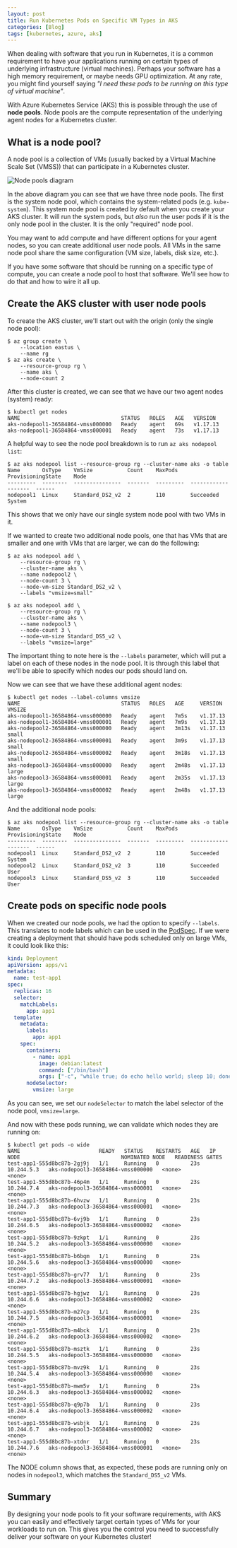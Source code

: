 ```yaml
---
layout: post
title: Run Kubernetes Pods on Specific VM Types in AKS
categories: [Blog]
tags: [kubernetes, azure, aks]
---
```


When dealing with software that you run in Kubernetes, it is a common requirement to have your applications running on certain types of underlying infrastructure (virtual machines). Perhaps your software has a high memory requirement, or maybe needs GPU optimization. At any rate, you might find yourself saying *"I need these pods to be running on this type of virtual machine"*.

With Azure Kubernetes Service (AKS) this is possible through the use of **node pools**. Node pools are the compute representation of the underlying agent nodes for a Kubernetes cluster.

## What is a node pool?

A node pool is a collection of VMs (usually backed by a Virtual Machine Scale Set (VMSS)) that can participate in a Kubernetes cluster.

![Node pools diagram](/images/node_pools_scheduling.png)

In the above diagram you can see that we have three node pools. The first is the system node pool, which contains the system-related pods (e.g. `kube-system`). This system node pool is created by default when you create your AKS cluster. It will run the system pods, but *also* run the user pods if it is the only node pool in the cluster. It is the only "required" node pool.

You may want to add compute and have different options for your agent nodes, so you can create additional user node pools. All VMs in the same node pool share the same configuration (VM size, labels, disk size, etc.).

If you have some software that should be running on a specific type of compute, you can create a node pool to host that software. We'll see how to do that and how to wire it all up.

## Create the AKS cluster with user node pools

To create the AKS cluster, we'll start out with the origin (only the single node pool):

```
$ az group create \
    --location eastus \
    --name rg
$ az aks create \
    --resource-group rg \
    --name aks \
    --node-count 2
```

After this cluster is created, we can see that we have our two agent nodes (system) ready:

```
$ kubectl get nodes
NAME                                STATUS   ROLES   AGE   VERSION
aks-nodepool1-36584864-vmss000000   Ready    agent   69s   v1.17.13
aks-nodepool1-36584864-vmss000001   Ready    agent   73s   v1.17.13
```

A helpful way to see the node pool breakdown is to run `az aks nodepool list`:

```
$ az aks nodepool list --resource-group rg --cluster-name aks -o table
Name       OsType    VmSize           Count    MaxPods    ProvisioningState    Mode
---------  --------  ---------------  -------  ---------  -------------------  ------
nodepool1  Linux     Standard_DS2_v2  2        110        Succeeded            System
```

This shows that we only have our single system node pool with two VMs in it.

If we wanted to create two additional node pools, one that has VMs that are smaller and one with VMs that are larger, we can do the following:

```
$ az aks nodepool add \
    --resource-group rg \
    --cluster-name aks \
    --name nodepool2 \
    --node-count 3 \
    --node-vm-size Standard_DS2_v2 \
    --labels "vmsize=small"

$ az aks nodepool add \
    --resource-group rg \
    --cluster-name aks \
    --name nodepool3 \
    --node-count 3 \
    --node-vm-size Standard_DS5_v2 \
    --labels "vmsize=large"
```

The important thing to note here is the `--labels` parameter, which will put a label on each of these nodes in the node pool. It is through this label that we'll be able to specify which nodes our pods should land on.

Now we can see that we have these additional agent nodes:

```
$ kubectl get nodes --label-columns vmsize
NAME                                STATUS   ROLES   AGE     VERSION    VMSIZE
aks-nodepool1-36584864-vmss000000   Ready    agent   7m5s    v1.17.13
aks-nodepool1-36584864-vmss000001   Ready    agent   7m9s    v1.17.13
aks-nodepool2-36584864-vmss000000   Ready    agent   3m13s   v1.17.13   small
aks-nodepool2-36584864-vmss000001   Ready    agent   3m9s    v1.17.13   small
aks-nodepool2-36584864-vmss000002   Ready    agent   3m18s   v1.17.13   small
aks-nodepool3-36584864-vmss000000   Ready    agent   2m48s   v1.17.13   large
aks-nodepool3-36584864-vmss000001   Ready    agent   2m35s   v1.17.13   large
aks-nodepool3-36584864-vmss000002   Ready    agent   2m48s   v1.17.13   large
```

And the additional node pools:

```
$ az aks nodepool list --resource-group rg --cluster-name aks -o table
Name       OsType    VmSize           Count    MaxPods    ProvisioningState    Mode
---------  --------  ---------------  -------  ---------  -------------------  ------
nodepool1  Linux     Standard_DS2_v2  2        110        Succeeded            System
nodepool2  Linux     Standard_DS2_v2  3        110        Succeeded            User
nodepool3  Linux     Standard_DS5_v2  3        110        Succeeded            User
```

## Create pods on specific node pools

When we created our node pools, we had the option to specify `--labels`. This translates to node labels which can be used in the [PodSpec](https://v1-18.docs.kubernetes.io/docs/reference/generated/kubernetes-api/v1.18/#podspec-v1-core). If we were creating a deployment that should have pods scheduled only on large VMs, it could look like this:

```yaml
kind: Deployment
apiVersion: apps/v1
metadata:
  name: test-app1
spec:
  replicas: 16
  selector:
    matchLabels:
      app: app1
  template:
    metadata:
      labels:
        app: app1
    spec:
      containers:
        - name: app1
          image: debian:latest
          command: ["/bin/bash"]
          args: ["-c", "while true; do echo hello world; sleep 10; done"]
      nodeSelector:
        vmsize: large
```

As you can see, we set our `nodeSelector` to match the label selector of the node pool, `vmsize=large`.

And now with these pods running, we can validate which nodes they are running on:

```
$ kubectl get pods -o wide
NAME                         READY   STATUS    RESTARTS   AGE   IP           NODE                                NOMINATED NODE   READINESS GATES
test-app1-555d8bc87b-2gj9j   1/1     Running   0          23s   10.244.5.3   aks-nodepool3-36584864-vmss000000   <none>           <none>
test-app1-555d8bc87b-46p4m   1/1     Running   0          23s   10.244.7.4   aks-nodepool3-36584864-vmss000001   <none>           <none>
test-app1-555d8bc87b-6hvzw   1/1     Running   0          23s   10.244.7.3   aks-nodepool3-36584864-vmss000001   <none>           <none>
test-app1-555d8bc87b-6vj9b   1/1     Running   0          23s   10.244.6.5   aks-nodepool3-36584864-vmss000002   <none>           <none>
test-app1-555d8bc87b-9zkpt   1/1     Running   0          23s   10.244.5.2   aks-nodepool3-36584864-vmss000000   <none>           <none>
test-app1-555d8bc87b-b6bqm   1/1     Running   0          23s   10.244.5.6   aks-nodepool3-36584864-vmss000000   <none>           <none>
test-app1-555d8bc87b-grv77   1/1     Running   0          23s   10.244.7.2   aks-nodepool3-36584864-vmss000001   <none>           <none>
test-app1-555d8bc87b-hgjwz   1/1     Running   0          23s   10.244.6.6   aks-nodepool3-36584864-vmss000002   <none>           <none>
test-app1-555d8bc87b-m27cp   1/1     Running   0          23s   10.244.7.5   aks-nodepool3-36584864-vmss000001   <none>           <none>
test-app1-555d8bc87b-m4bck   1/1     Running   0          23s   10.244.6.2   aks-nodepool3-36584864-vmss000002   <none>           <none>
test-app1-555d8bc87b-msztk   1/1     Running   0          23s   10.244.5.5   aks-nodepool3-36584864-vmss000000   <none>           <none>
test-app1-555d8bc87b-mvz9k   1/1     Running   0          23s   10.244.5.4   aks-nodepool3-36584864-vmss000000   <none>           <none>
test-app1-555d8bc87b-mwm5v   1/1     Running   0          23s   10.244.6.3   aks-nodepool3-36584864-vmss000002   <none>           <none>
test-app1-555d8bc87b-q9p7b   1/1     Running   0          23s   10.244.6.4   aks-nodepool3-36584864-vmss000002   <none>           <none>
test-app1-555d8bc87b-wsbjk   1/1     Running   0          23s   10.244.6.7   aks-nodepool3-36584864-vmss000002   <none>           <none>
test-app1-555d8bc87b-xtdnr   1/1     Running   0          23s   10.244.7.6   aks-nodepool3-36584864-vmss000001   <none>           <none>
```

The NODE column shows that, as expected, these pods are running only on nodes in `nodepool3`, which matches the `Standard_DS5_v2` VMs.

## Summary

By designing your node pools to fit your software requirements, with AKS you can easily and effectively target certain types of VMs for your workloads to run on. This gives you the control you need to successfully deliver your software on your Kubernetes cluster!
